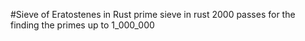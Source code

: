 #Sieve of Eratostenes in Rust
prime sieve in rust 2000 passes for the finding the primes up to 1_000_000
